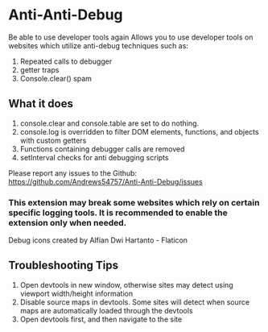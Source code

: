 # Anti-Anti-Debug

Be able to use developer tools again
Allows you to use developer tools on websites which utilize anti-debug techniques such as:

1. Repeated calls to debugger
2. getter traps
3. Console.clear() spam

## What it does

1. console.clear and console.table are set to do nothing.
2. console.log is overridden to filter DOM elements, functions, and objects with custom getters
3. Functions containing debugger calls are removed
4. setInterval checks for anti debugging scripts

Please report any issues to the Github:
https://github.com/Andrews54757/Anti-Anti-Debug/issues

### This extension may break some websites which rely on certain specific logging tools. It is recommended to enable the extension only when needed.

Debug icons created by Alfian Dwi Hartanto - Flaticon

## Troubleshooting Tips

1. Open devtools in new window, otherwise sites may detect using viewport width/height information
2. Disable source maps in devtools. Some sites will detect when source maps are automatically loaded through the devtools
3. Open devtools first, and then navigate to the site